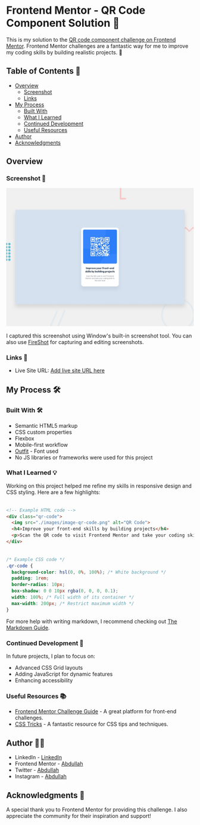 # Frontend Mentor - QR Code Component Solution 🎉

This is my solution to the [QR code component challenge on Frontend Mentor](https://www.frontendmentor.io/challenges/qr-code-component-iux_sIO_H). Frontend Mentor challenges are a fantastic way for me to improve my coding skills by building realistic projects. 🚀

## Table of Contents 📑

- [Overview](#overview)
  - [Screenshot](#screenshot)
  - [Links](#links)
- [My Process](#my-process)
  - [Built With](#built-with)
  - [What I Learned](#what-i-learned)
  - [Continued Development](#continued-development)
  - [Useful Resources](#useful-resources)
- [Author](#author)
- [Acknowledgments](#acknowledgments)

## Overview

### Screenshot 📸

![](./preview.jpg)

I captured this screenshot using Window's built-in screenshot tool. You can also use [FireShot](https://getfireshot.com/) for capturing and editing screenshots.

### Links 🔗

- Live Site URL: [Add live site URL here](https://your-live-site-url.com)

## My Process 🛠️

### Built With 🛠️

- Semantic HTML5 markup
- CSS custom properties
- Flexbox
- Mobile-first workflow
- [Outfit](https://fonts.google.com/specimen/Outfit) - Font used
- No JS libraries or frameworks were used for this project

### What I Learned 💡

Working on this project helped me refine my skills in responsive design and CSS styling. Here are a few highlights:

```html

<!-- Example HTML code -->
<div class="qr-code">
  <img src="./images/image-qr-code.png" alt="QR Code">
  <h4>Improve your front-end skills by building projects</h4>
  <p>Scan the QR code to visit Frontend Mentor and take your coding skills to the next level</p>
</div>
```
```css

/* Example CSS code */
.qr-code {
  background-color: hsl(0, 0%, 100%); /* White background */
  padding: 1rem;
  border-radius: 10px;
  box-shadow: 0 0 10px rgba(0, 0, 0, 0.1);
  width: 100%; /* Full width of its container */
  max-width: 200px; /* Restrict maximum width */
}
```

For more help with writing markdown, I recommend checking out [The Markdown Guide](https://www.markdownguide.org/).

### Continued Development 🔄

In future projects, I plan to focus on:

- Advanced CSS Grid layouts
- Adding JavaScript for dynamic features
- Enhancing accessibility

### Useful Resources 📚

- [Frontend Mentor Challenge Guide](https://www.frontendmentor.io/challenges) - A great platform for front-end challenges.
- [CSS Tricks](https://css-tricks.com/) - A fantastic resource for CSS tips and techniques.

## Author 🧑‍💻

- LinkedIn - [LinkedIn](https://www.linkedin.com/in/abdullah-a-2940b7260/)
- Frontend Mentor - [Abdullah](https://www.frontendmentor.io/profile/Ayyubiy90)
- Twitter - [Abdullah](https://www.twitter.com/ayyubiy10)
- Instagram - [Abdullah](https://www.instagram.com/ayyubiy_10)

## Acknowledgments 🙏

A special thank you to Frontend Mentor for providing this challenge. I also appreciate the community for their inspiration and support!

